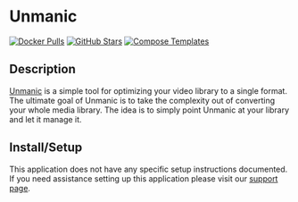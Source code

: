 # Unmanic

[![Docker Pulls](https://img.shields.io/docker/pulls/josh5/unmanic?style=flat-square&color=607D8B&label=docker%20pulls&logo=docker)](https://hub.docker.com/r/josh5/unmanic)
[![GitHub Stars](https://img.shields.io/github/stars/josh5/unmanic?style=flat-square&color=607D8B&label=github%20stars&logo=github)](https://github.com/josh5/unmanic)
[![Compose Templates](https://img.shields.io/static/v1?style=flat-square&color=607D8B&label=compose&message=templates)](https://github.com/GhostWriters/DockSTARTer/tree/master/compose/.apps/unmanic)

## Description

[Unmanic](https://github.com/josh5/unmanic) is a simple tool for optimizing your video library to a single format. The ultimate goal of Unmanic is to take the complexity out of converting your whole media library. The idea is to simply point Unmanic at your library and let it manage it.

## Install/Setup

This application does not have any specific setup instructions documented. If you need assistance setting up this application please visit our [support page](https://dockstarter.com/basics/support/).
